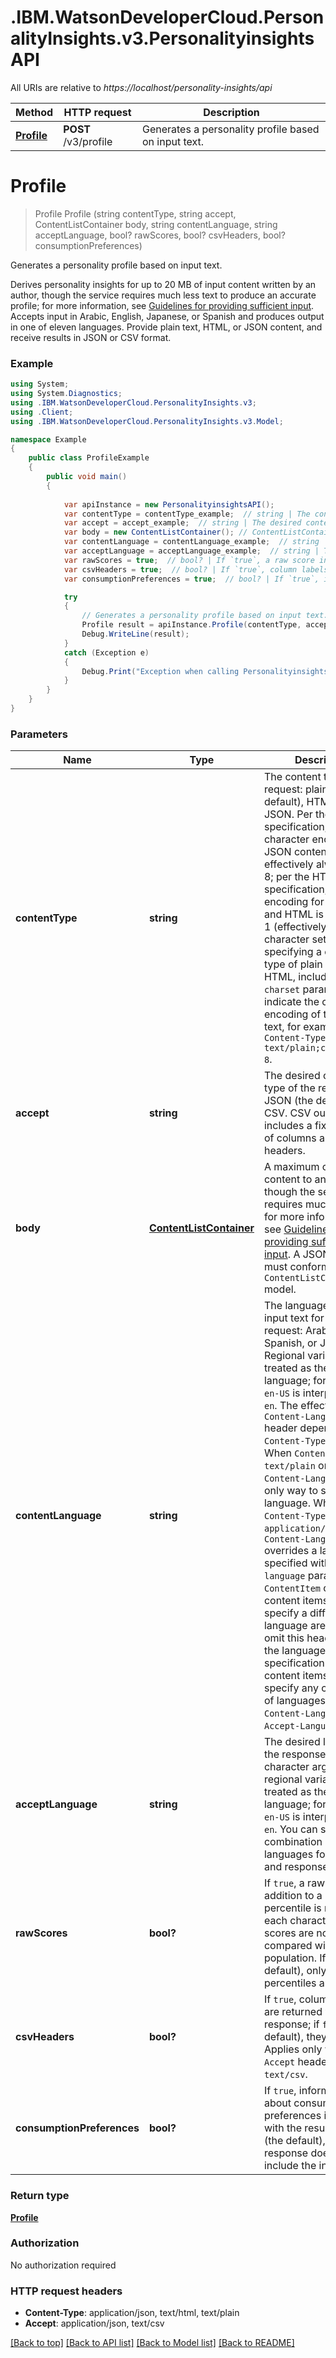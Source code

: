 # .IBM.WatsonDeveloperCloud.PersonalityInsights.v3.PersonalityinsightsAPI

All URIs are relative to *https://localhost/personality-insights/api*

Method | HTTP request | Description
------------- | ------------- | -------------
[**Profile**](PersonalityinsightsAPI.md#profile) | **POST** /v3/profile | Generates a personality profile based on input text.


<a name="profile"></a>
# **Profile**
> Profile Profile (string contentType, string accept, ContentListContainer body, string contentLanguage, string acceptLanguage, bool? rawScores, bool? csvHeaders, bool? consumptionPreferences)

Generates a personality profile based on input text.

Derives personality insights for up to 20 MB of input content written by an author, though the service requires much less text to produce an accurate profile; for more information, see [Guidelines for providing sufficient input](http://www.ibm.com/watson/developercloud/doc/personality-insights/basics.html#overviewGuidelines). Accepts input in Arabic, English, Japanese, or Spanish and produces output in one of eleven languages. Provide plain text, HTML, or JSON content, and receive results in JSON or CSV format.

### Example
```csharp
using System;
using System.Diagnostics;
using .IBM.WatsonDeveloperCloud.PersonalityInsights.v3;
using .Client;
using .IBM.WatsonDeveloperCloud.PersonalityInsights.v3.Model;

namespace Example
{
    public class ProfileExample
    {
        public void main()
        {
            
            var apiInstance = new PersonalityinsightsAPI();
            var contentType = contentType_example;  // string | The content type of the request: plain text (the default), HTML, or JSON. Per the JSON specification, the default character encoding for JSON content is effectively always UTF-8; per the HTTP specification, the default encoding for plain text and HTML is ISO-8859-1 (effectively, the ASCII character set). When specifying a content type of plain text or HTML, include the `charset` parameter to indicate the character encoding of the input text, for example, `Content-Type: text/plain;charset=utf-8`. (default to text/plain)
            var accept = accept_example;  // string | The desired content type of the response: JSON (the default) or CSV. CSV output includes a fixed number of columns and optional headers. (default to application/json)
            var body = new ContentListContainer(); // ContentListContainer | A maximum of 20 MB of content to analyze, though the service requires much less text; for more information, see [Guidelines for providing sufficient input](http://www.ibm.com/watson/developercloud/doc/personality-insights/basics.html#overviewGuidelines). A JSON request must conform to the `ContentListContainer` model.
            var contentLanguage = contentLanguage_example;  // string | The language of the input text for the request: Arabic, English, Spanish, or Japanese. Regional variants are treated as their parent language; for example, `en-US` is interpreted as `en`. The effect of the `Content-Language` header depends on the `Content-Type` header. When `Content-Type` is `text/plain` or `text/html`, `Content-Language` is the only way to specify the language. When `Content-Type` is `application/json`, `Content-Language` overrides a language specified with the `language` parameter of a `ContentItem` object, and content items that specify a different language are ignored; omit this header to base the language on the specification of the content items. You can specify any combination of languages for `Content-Language` and `Accept-Language`. (optional)  (default to en)
            var acceptLanguage = acceptLanguage_example;  // string | The desired language of the response. For two-character arguments, regional variants are treated as their parent language; for example, `en-US` is interpreted as `en`. You can specify any combination of languages for the input and response content. (optional)  (default to en)
            var rawScores = true;  // bool? | If `true`, a raw score in addition to a normalized percentile is returned for each characteristic; raw scores are not compared with a sample population. If `false` (the default), only normalized percentiles are returned. (optional)  (default to false)
            var csvHeaders = true;  // bool? | If `true`, column labels are returned with a CSV response; if `false` (the default), they are not. Applies only when the `Accept` header is set to `text/csv`. (optional)  (default to false)
            var consumptionPreferences = true;  // bool? | If `true`, information about consumption preferences is returned with the results; if `false` (the default), the response does not include the information. (optional)  (default to false)

            try
            {
                // Generates a personality profile based on input text.
                Profile result = apiInstance.Profile(contentType, accept, body, contentLanguage, acceptLanguage, rawScores, csvHeaders, consumptionPreferences);
                Debug.WriteLine(result);
            }
            catch (Exception e)
            {
                Debug.Print("Exception when calling PersonalityinsightsAPI.Profile: " + e.Message );
            }
        }
    }
}
```

### Parameters

Name | Type | Description  | Notes
------------- | ------------- | ------------- | -------------
 **contentType** | **string**| The content type of the request: plain text (the default), HTML, or JSON. Per the JSON specification, the default character encoding for JSON content is effectively always UTF-8; per the HTTP specification, the default encoding for plain text and HTML is ISO-8859-1 (effectively, the ASCII character set). When specifying a content type of plain text or HTML, include the `charset` parameter to indicate the character encoding of the input text, for example, `Content-Type: text/plain;charset=utf-8`. | [default to text/plain]
 **accept** | **string**| The desired content type of the response: JSON (the default) or CSV. CSV output includes a fixed number of columns and optional headers. | [default to application/json]
 **body** | [**ContentListContainer**](ContentListContainer.md)| A maximum of 20 MB of content to analyze, though the service requires much less text; for more information, see [Guidelines for providing sufficient input](http://www.ibm.com/watson/developercloud/doc/personality-insights/basics.html#overviewGuidelines). A JSON request must conform to the `ContentListContainer` model. | 
 **contentLanguage** | **string**| The language of the input text for the request: Arabic, English, Spanish, or Japanese. Regional variants are treated as their parent language; for example, `en-US` is interpreted as `en`. The effect of the `Content-Language` header depends on the `Content-Type` header. When `Content-Type` is `text/plain` or `text/html`, `Content-Language` is the only way to specify the language. When `Content-Type` is `application/json`, `Content-Language` overrides a language specified with the `language` parameter of a `ContentItem` object, and content items that specify a different language are ignored; omit this header to base the language on the specification of the content items. You can specify any combination of languages for `Content-Language` and `Accept-Language`. | [optional] [default to en]
 **acceptLanguage** | **string**| The desired language of the response. For two-character arguments, regional variants are treated as their parent language; for example, `en-US` is interpreted as `en`. You can specify any combination of languages for the input and response content. | [optional] [default to en]
 **rawScores** | **bool?**| If `true`, a raw score in addition to a normalized percentile is returned for each characteristic; raw scores are not compared with a sample population. If `false` (the default), only normalized percentiles are returned. | [optional] [default to false]
 **csvHeaders** | **bool?**| If `true`, column labels are returned with a CSV response; if `false` (the default), they are not. Applies only when the `Accept` header is set to `text/csv`. | [optional] [default to false]
 **consumptionPreferences** | **bool?**| If `true`, information about consumption preferences is returned with the results; if `false` (the default), the response does not include the information. | [optional] [default to false]

### Return type

[**Profile**](Profile.md)

### Authorization

No authorization required

### HTTP request headers

 - **Content-Type**: application/json, text/html, text/plain
 - **Accept**: application/json, text/csv

[[Back to top]](#) [[Back to API list]](../README.md#documentation-for-api-endpoints) [[Back to Model list]](../README.md#documentation-for-models) [[Back to README]](../README.md)


